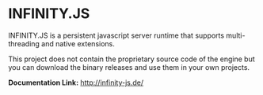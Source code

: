 # INFINITY.JS
INFINITY.JS is a persistent javascript server runtime that supports multi-threading and native extensions.

This project does not contain the proprietary source code of the engine but you can download the binary releases and use them in your own projects.

**Documentation Link:** http://infinity-js.de/

